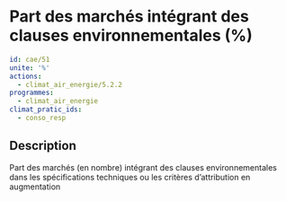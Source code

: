 # Part des marchés intégrant des clauses environnementales (%)
```yaml
id: cae/51
unite: '%'
actions:
  - climat_air_energie/5.2.2
programmes:
  - climat_air_energie
climat_pratic_ids:
  - conso_resp
```
## Description
Part des marchés (en nombre) intégrant des clauses environnementales dans les spécifications techniques ou les critères d’attribution en augmentation




